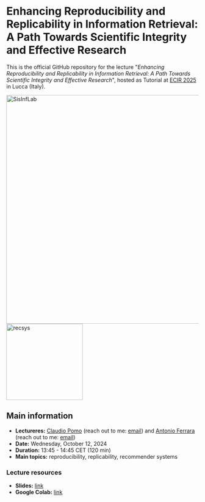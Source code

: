 # Enhancing Reproducibility and Replicability in Information Retrieval: A Path Towards Scientific Integrity and Effective Research

This is the official GitHub repository for the lecture "_Enhancing Reproducibility and Replicability in Information Retrieval: A Path Towards Scientific Integrity and Effective Research_", hosted as Tutorial at [ECIR 2025](https://ecir2025.eu/) in Lucca (Italy).

<div>
  <img src="https://ecir2025.eu/wp-content/uploads/2024/03/Lucca-TorreGuelfa.jpg" alt="SisInfLab" width="600">
  <img src="https://ecir2025.eu/wp-content/uploads/2024/03/cropped-ECIR-2025-semplificato-1.png" alt="recsys" width="200">
</div>

## Main information

* **Lectureres:** [Claudio Pomo](https://www.linkedin.com/in/claudiopomo/) (reach out to me: [email](mailto:claudio.pomo@poliba.it)) and [Antonio Ferrara](https://www.linkedin.com/in/sciueferrara/) (reach out to me: [email](mailto:antonio.ferrara@poliba.it))
* **Date:** Wednesday, October 12, 2024
* **Duration:** 13:45 - 14:45 CET (120 min)
* **Main topics:** reproducibility, replicability, recommender systems

### Lecture resources
* **Slides:** [link](https://github.com/sisinflab/Enhancing-Reproducibility-in-Recommender-Systems/blob/main/slides.pdf)
* **Google Colab:** [link](https://colab.research.google.com/drive/1mo1Qm4emk0gipAuOljD4rB1gTe-6tGVJ)
